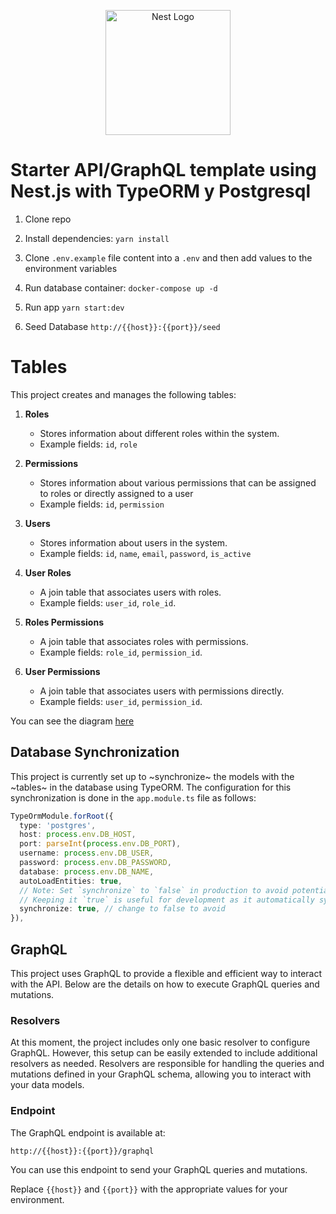 <p align="center">
  <a href="http://nestjs.com/" target="blank"><img src="https://nestjs.com/img/logo-small.svg" width="200" alt="Nest Logo" /></a>
</p>

# Starter API/GraphQL template using Nest.js with TypeORM y Postgresql

1. Clone repo

2. Install dependencies: `yarn install`

3. Clone `.env.example` file content into a `.env` and then add values to the environment variables

4. Run database container: `docker-compose up -d`

5. Run app `yarn start:dev`

6. Seed Database `http://{{host}}:{{port}}/seed`

# Tables

This project creates and manages the following tables:

1. **Roles**

   - Stores information about different roles within the system.
   - Example fields: `id`, `role`

2. **Permissions**

   - Stores information about various permissions that can be assigned to roles or directly assigned to a user
   - Example fields: `id`, `permission`

3. **Users**

   - Stores information about users in the system.
   - Example fields: `id`, `name`, `email`, `password`, `is_active`

4. **User Roles**

   - A join table that associates users with roles.
   - Example fields: `user_id`, `role_id`.

5. **Roles Permissions**

   - A join table that associates roles with permissions.
   - Example fields: `role_id`, `permission_id`.

6. **User Permissions**
   - A join table that associates users with permissions directly.
   - Example fields: `user_id`, `permission_id`.

You can see the diagram [here](./src/docs/database.md)

## Database Synchronization

This project is currently set up to ~synchronize~ the models with the ~tables~ in the database using TypeORM. The configuration for this synchronization is done in the `app.module.ts` file as follows:

```typescript
TypeOrmModule.forRoot({
  type: 'postgres',
  host: process.env.DB_HOST,
  port: parseInt(process.env.DB_PORT),
  username: process.env.DB_USER,
  password: process.env.DB_PASSWORD,
  database: process.env.DB_NAME,
  autoLoadEntities: true,
  // Note: Set `synchronize` to `false` in production to avoid potential data loss.
  // Keeping it `true` is useful for development as it automatically syncs the database schema with your entities.
  synchronize: true, // change to false to avoid
}),
```

## GraphQL

This project uses GraphQL to provide a flexible and efficient way to interact with the API. Below are the details on how to execute GraphQL queries and mutations.

### Resolvers

At this moment, the project includes only one basic resolver to configure GraphQL. However, this setup can be easily extended to include additional resolvers as needed. Resolvers are responsible for handling the queries and mutations defined in your GraphQL schema, allowing you to interact with your data models.

### Endpoint

The GraphQL endpoint is available at:

```
http://{{host}}:{{port}}/graphql
```

You can use this endpoint to send your GraphQL queries and mutations.

Replace `{{host}}` and `{{port}}` with the appropriate values for your environment.
